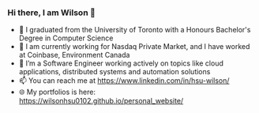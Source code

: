 ### Hi there, I am Wilson 👋
- 🔭 I graduated from the University of Toronto with a Honours Bachelor's Degree in Computer Science
- 💼 I am currently working for Nasdaq Private Market, and I have worked at Coinbase, Environment Canada
- 🌱 I’m a Software Engineer working actively on topics like cloud applications, distributed systems and automation solutions
- 📫 You can reach me at https://www.linkedin.com/in/hsu-wilson/
- 🌐 My portfolios is here: https://wilsonhsu0102.github.io/personal_website/
